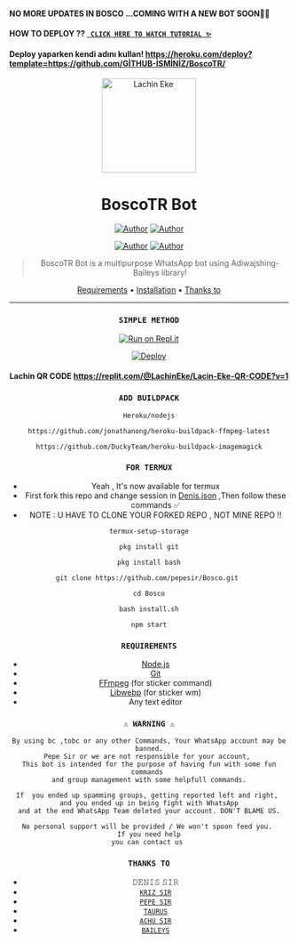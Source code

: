 #### NO MORE UPDATES IN BOSCO ...COMING WITH A NEW BOT SOON🙂💖
#### HOW TO DEPLOY ?? [` CLICK HERE TO WATCH TUTORIAL ✨`](https://youtu.be/d_XY81qtTns) 
#### Deploy yaparken kendi adını kullan! https://heroku.com/deploy?template=https://github.com/GİTHUB-İSMİNİZ/BoscoTR/

<div align="center">
</p>


<div align="center">
<img src="https://telegra.ph/file/a18514b76374e7e5d7dec.jpg" alt="Lachin Eke" width="170" />

# BoscoTR Bot
<p align="center">
 <a href="https://github.com/EkeLachin"><img title="Author" src="https://img.shields.io/badge/OWNER-h?color=black&style=for-the-badge&logo=github"></a>  <a href="https://Wa.me/+917736622139?text=Hello%20P3P3%20Bro🌝...fen%20boi%20aan😌💝"><img title="Author" src="https://img.shields.io/badge/Author/YARATICI%20P3P3%20Sir-h?color=black&style=for-the-badge&logo=whatsapp"></a>
<p align="center">
<a href="https://chat.whatsapp.com/BqwU4hCuq0d3AOTerPVatJ"><img title="Author" src="https://img.shields.io/badge/WHATSAPP%20GRUBUMUZ-h?color=black&style=for-the-badge&logo=whatsapp"></a>    <a href="https://youtube.com/c/LacinEke"><img title="Author" src="https://img.shields.io/badge/YT%20Laçin%20Eke-h?color=black&style=for-the-badge&logo=youtube"></a>
</p>


> BoscoTR Bot is a multipurpose WhatsApp bot using Adiwajshing-Baileys library!
>
>

<p align="center">
  <a href="https://github.com/EkeLachin/BoscoTR#requirements">Requirements</a> •
  <a href="https://github.com/EkeLachin/BoscoTR#simple-method">Installation</a> •
  <a href="https://github.com/EkeLachin/BoscoTR#thanks-to">Thanks to</a>
</p>
</div>


---

### `SIMPLE METHOD`
[![Run on Repl.it](https://repl.it/badge/github/quiec/whatsAlfa)](https://replit.com/@LachinEke/Lacin-Eke-QR-CODE?v=1) 


[![Deploy](https://www.herokucdn.com/deploy/button.svg)](https://heroku.com/deploy?template=https://github.com/EkeLachin/BoscoTR/)

#### Lachin QR CODE https://replit.com/@LachinEke/Lacin-Eke-QR-CODE?v=1

### `ADD BUILDPACK`

```
Heroku/nodejs
```
```
https://github.com/jonathanong/heroku-buildpack-ffmpeg-latest
```
```
https://github.com/DuckyTeam/heroku-buildpack-imagemagick
```

### `FOR TERMUX`

* Yeah , It's now available for termux
* First fork this repo and change session in <a href="https://github.com/EkeLachin/BoscoTR/blob/master/Denis.json">Denis.json</a> ,Then follow these commands ✅
* NOTE : U HAVE TO CLONE YOUR FORKED REPO , NOT MINE REPO !!



```
termux-setup-storage
```
```
pkg install git
```
```
pkg install bash
```
```
git clone https://github.com/pepesir/Bosco.git 
```
```
cd Bosco
```
```
bash install.sh
```
```
npm start
```

### `REQUIREMENTS`
* [Node.js](https://nodejs.org/en/)
* [Git](https://git-scm.com/downloads)
* [FFmpeg](https://github.com/BtbN/FFmpeg-Builds/releases) (for sticker command)
* [Libwebp](https://developers.google.com/speed/webp/download) (for sticker wm)
* Any text editor


### `⚠ WARNING ⚠`

```
By using bc ,tobc or any other Commands, Your WhatsApp account may be banned.
Pepe Sir or we are not responsible for your account, 
This bot is intended for the purpose of having fun with some fun commands 
and group management with some helpfull commands.

If  you ended up spamming groups, getting reported left and right, 
and you ended up in being fight with WhatsApp
and at the end WhatsApp Team deleted your account. DON'T BLAME US.

No personal support will be provided / We won't spoon feed you. 
If you need help
you can contact us 
```

### `THANKS TO`
* 𝙳𝙴𝙽𝙸𝚂 𝚂𝙸𝚁
* [`𝙺𝚁𝙸𝚉 𝚂𝙸𝚁`](https://github.com/KANNANSIR)
* [`𝙿𝙴𝙿𝙴 𝚂𝙸𝚁`](https://github.com/pepesir)
* [`𝚃𝙰𝚄𝚁𝚄𝚂`](https://github.com/I-AM-MUHAMMED)
* [`𝙰𝙲𝙷𝚄 𝚂𝙸𝚁`](https://github.com/ACHUSIR8)
* [`𝙱𝙰𝙸𝙻𝙴𝚈𝚂`](https://github.com/adiwajshing/Baileys)


